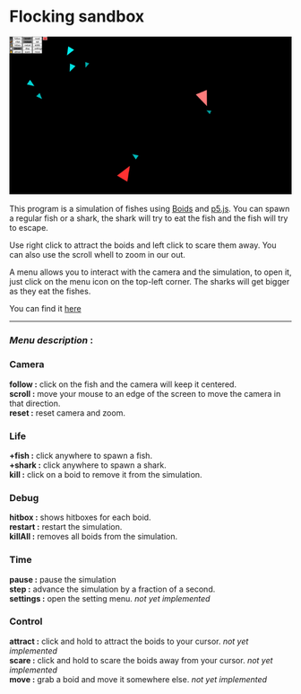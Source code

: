 # Flocking sandbox

<p align="center">
  <img src="flocking.png">
</p>

This program is a simulation of fishes using [Boids](https://en.wikipedia.org/wiki/Boids) and [p5.js](https://p5js.org/).
You can spawn a regular fish or a shark, the shark will try to eat the fish and the fish will try to escape.

Use right click to attract the boids and left click to scare them away. You can also use the scroll whell to zoom in our out.

A menu allows you to interact with the camera and the simulation, to open it, just click on the menu icon on the top-left corner.
The sharks will get bigger as they eat the fishes.

You can find it [here](https://rubengres.github.io/FlockingSandbox/index.html)

---

### *Menu description* :

### Camera
**follow :** click on the fish and the camera will keep it centered.  
**scroll :** move your mouse to an edge of the screen to move the camera in that direction.  
**reset :** reset camera and zoom.  

### Life
**+fish :** click anywhere to spawn a fish.  
**+shark :** click anywhere to spawn a shark.  
**kill :** click on a boid to remove it from the simulation.  

### Debug
**hitbox :** shows hitboxes for each boid.  
**restart :** restart the simulation.  
**killAll :** removes all boids from the simulation.  

### Time
**pause :** pause the simulation  
**step :** advance the simulation by a fraction of a second.  
**settings :** open the setting menu. *not yet implemented*  

### Control
**attract :** click and hold to attract the boids to your cursor. *not yet implemented*  
**scare :** click and hold to scare the boids away from your cursor. *not yet implemented*  
**move :** grab a boid and move it somewhere else.  *not yet implemented*
